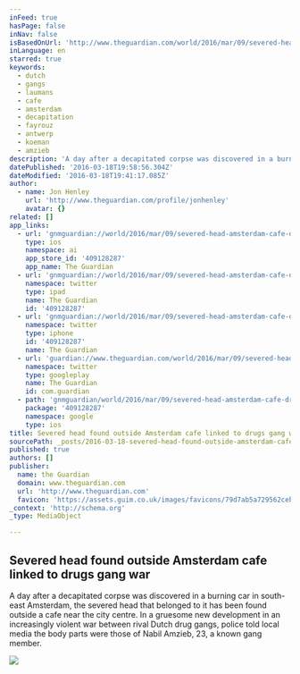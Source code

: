 ```yaml
---
inFeed: true
hasPage: false
inNav: false
isBasedOnUrl: 'http://www.theguardian.com/world/2016/mar/09/severed-head-amsterdam-cafe-drugs-gang-war-netherlands'
inLanguage: en
starred: true
keywords:
  - dutch
  - gangs
  - laumans
  - cafe
  - amsterdam
  - decapitation
  - fayrouz
  - antwerp
  - koeman
  - amzieb
description: 'A day after a decapitated corpse was discovered in a burning car in south-east Amsterdam, the severed head that belonged to it has been found outside a cafe near the city centre. In a gruesome new development in an increasingly violent war between rival Dutch drug gangs, police told local media the body parts were those of Nabil Amzieb, 23, a known gang member.'
datePublished: '2016-03-18T19:58:56.304Z'
dateModified: '2016-03-18T19:41:17.085Z'
author:
  - name: Jon Henley
    url: 'http://www.theguardian.com/profile/jonhenley'
    avatar: {}
related: []
app_links:
  - url: 'gnmguardian://world/2016/mar/09/severed-head-amsterdam-cafe-drugs-gang-war-netherlands?contenttype=Article&source=applinks'
    type: ios
    namespace: ai
    app_store_id: '409128287'
    app_name: The Guardian
  - url: 'gnmguardian://world/2016/mar/09/severed-head-amsterdam-cafe-drugs-gang-war-netherlands?contenttype=Article&source=twitter'
    namespace: twitter
    type: ipad
    name: The Guardian
    id: '409128287'
  - url: 'gnmguardian://world/2016/mar/09/severed-head-amsterdam-cafe-drugs-gang-war-netherlands?contenttype=Article&source=twitter'
    namespace: twitter
    type: iphone
    id: '409128287'
    name: The Guardian
  - url: 'guardian://www.theguardian.com/world/2016/mar/09/severed-head-amsterdam-cafe-drugs-gang-war-netherlands'
    namespace: twitter
    type: googleplay
    name: The Guardian
    id: com.guardian
  - path: 'gnmguardian/world/2016/mar/09/severed-head-amsterdam-cafe-drugs-gang-war-netherlands?contenttype=Article&source=google'
    package: '409128287'
    namespace: google
    type: ios
title: Severed head found outside Amsterdam cafe linked to drugs gang war
sourcePath: _posts/2016-03-18-severed-head-found-outside-amsterdam-cafe-linked-to-drugs-ga.md
published: true
authors: []
publisher:
  name: the Guardian
  domain: www.theguardian.com
  url: 'http://www.theguardian.com'
  favicon: 'https://assets.guim.co.uk/images/favicons/79d7ab5a729562cebca9c6a13c324f0e/32x32.ico'
_context: 'http://schema.org'
_type: MediaObject

---
```

<article style=""><h1>Severed head found outside Amsterdam cafe linked to drugs gang war</h1><p>A day after a decapitated corpse was discovered in a burning car in south-east Amsterdam, the severed head that belonged to it has been found outside a cafe near the city centre. In a gruesome new development in an increasingly violent war between rival Dutch drug gangs, police told local media the body parts were those of Nabil Amzieb, 23, a known gang member.</p><img src="https://i.guim.co.uk/img/media/9f37cb10afadf426b383bf1bbe9e631cd8e6c32c/0_375_5613_3369/master/5613.jpg?w=1200&amp;q=55&amp;auto=format&amp;usm=12&amp;fit=max&amp;s=9731dfb1b7c2bb59bdba422662f74171" /></article>